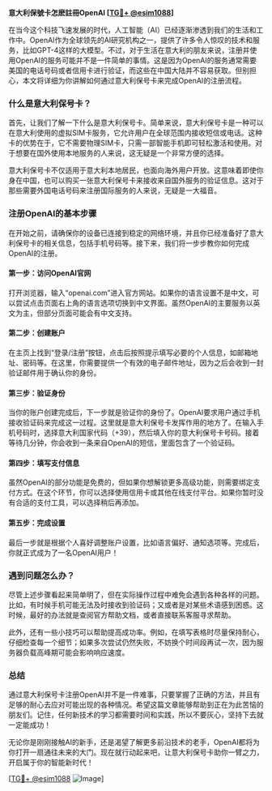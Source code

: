**意大利保號卡怎麽註冊OpenAI [[TG💪+ @esim1088](https://t.me/s/esim1088)]**

在当今这个科技飞速发展的时代，人工智能（AI）已经逐渐渗透到我们的生活和工作中。OpenAI作为全球领先的AI研究机构之一，提供了许多令人惊叹的技术和服务，比如GPT-4这样的大模型。不过，对于生活在意大利的朋友来说，注册并使用OpenAI的服务可能并不是一件简单的事情。这是因为OpenAI的服务通常需要美国的电话号码或者信用卡进行验证，而这些在中国大陆并不容易获取。但别担心，本文将详细为你讲解如何通过意大利保号卡来完成OpenAI的注册流程。

### 什么是意大利保号卡？

首先，让我们了解一下什么是意大利保号卡。简单来说，意大利保号卡是一种可以在意大利使用的虚拟SIM卡服务，它允许用户在全球范围内接收短信或电话。这种卡的优势在于，它不需要物理SIM卡，只需一部智能手机即可轻松激活和使用。对于想要在国外使用本地服务的人来说，这无疑是一个非常方便的选择。

意大利保号卡不仅适用于意大利本地居民，也面向海外用户开放。这意味着即使你身在中国，也可以购买一张意大利保号卡来接收来自国外服务的验证信息。这对于那些需要外国电话号码来注册国际服务的人来说，无疑是一大福音。

### 注册OpenAI的基本步骤

在开始之前，请确保你的设备已连接到稳定的网络环境，并且你已经准备好了意大利保号卡的相关信息，包括手机号码等。接下来，我们将一步步教你如何完成OpenAI的注册。

#### 第一步：访问OpenAI官网

打开浏览器，输入“openai.com”进入官方网站。如果你的语言设置不是中文，可以尝试点击页面右上角的语言选项切换到中文界面。虽然OpenAI的主要服务以英文为主，但部分页面可能会有中文支持。

#### 第二步：创建账户

在主页上找到“登录/注册”按钮，点击后按照提示填写必要的个人信息，如邮箱地址、密码等。在这里，你需要提供一个有效的电子邮件地址，因为之后会收到一封验证邮件用于确认你的身份。

#### 第三步：验证身份

当你的账户创建完成后，下一步就是验证你的身份了。OpenAI要求用户通过手机接收验证码来完成这一过程。这里就是意大利保号卡发挥作用的地方了。在输入手机号码时，选择意大利国家代码（+39），然后填入你的意大利保号卡号码。接着等待几分钟，你会收到一条来自OpenAI的短信，里面包含了一个验证码。

#### 第四步：填写支付信息

虽然OpenAI的部分功能是免费的，但如果你想解锁更多高级功能，则需要绑定支付方式。在这个环节，你可以选择使用信用卡或其他在线支付平台。如果你暂时没有合适的支付工具，可以选择稍后再添加。

#### 第五步：完成设置

最后一步就是根据个人喜好调整账户设置，比如语言偏好、通知选项等。完成后，你就正式成为了一名OpenAI用户！

### 遇到问题怎么办？

尽管上述步骤看起来简单明了，但在实际操作过程中难免会遇到各种各样的问题。比如，有时候手机可能无法及时接收到验证码；又或者是对某些术语感到困惑。这时候，最好的办法就是查阅官方帮助文档，或者直接联系客服寻求帮助。

此外，还有一些小技巧可以帮助提高成功率。例如，在填写表格时尽量保持耐心，仔细检查每一个细节；如果多次尝试仍然失败，不妨换个时间段再试一次，因为服务器负载高峰期可能会影响响应速度。

### 总结

通过意大利保号卡注册OpenAI并不是一件难事，只要掌握了正确的方法，并且有足够的耐心去应对可能出现的各种情况。希望这篇文章能够帮助到正在为此苦恼的朋友们。记住，任何新技术的学习都需要时间和实践，所以不要灰心，坚持下去就一定能成功！

无论你是刚刚接触AI的新手，还是渴望了解更多前沿技术的老手，OpenAI都将为你打开一扇通往未来的大门。现在就行动起来吧，让意大利保号卡助你一臂之力，开启属于你的智能新时代！

[[TG💪+ @esim1088](https://t.me/s/esim1088) ![Image](https://i.postimg.cc/4NQfJmqS/Snipaste-2025-05-13-00-14-12.png)]